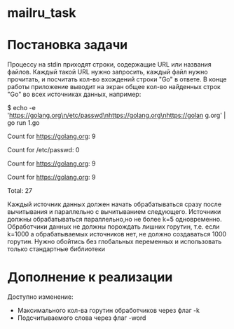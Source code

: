 # mailru_task

# Постановка задачи
Процессу на stdin приходят строки, содержащие URL или названия файлов. Каждый такой URL нужно запросить, каждый файл нужно прочитать, и посчитать кол-во вхождений строки "Go" в ответе. В конце работы приложение выводит на экран общее кол-во найденных строк "Go" во всех источниках данных, например:

$ echo -e 'https://golang.org\n/etc/passwd\nhttps://golang.org\nhttps://golan g.org' | go run 1.go

Count for https://golang.org: 9

Count for /etc/passwd: 0

Count for https://golang.org: 9

Count for https://golang.org: 9

Total: 27

Каждый источник данных должен начать обрабатываться сразу после вычитывания и параллельно с вычитыванием следующего. Источники должны обрабатываться параллельно,но не более k=5 одновременно. Обработчики данных не должны порождать лишних горутин, т.е. если k=1000 а обрабатываемых источников нет, не должно создаваться 1000 горутин. Нужно обойтись без глобальных переменных и использовать только стандартные библиотеки

# Дополнение к реализации
Доступно изменение:
* Максимального кол-ва горутин обработчиков через флаг -k
* Подсчитываемого слова через флаг -word